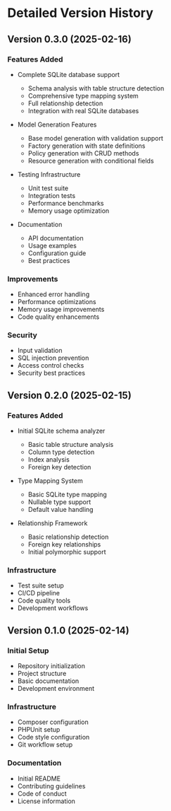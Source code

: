 # Detailed Version History

## Version 0.3.0 (2025-02-16)

### Features Added
- Complete SQLite database support
  * Schema analysis with table structure detection
  * Comprehensive type mapping system
  * Full relationship detection
  * Integration with real SQLite databases

- Model Generation Features
  * Base model generation with validation support
  * Factory generation with state definitions
  * Policy generation with CRUD methods
  * Resource generation with conditional fields

- Testing Infrastructure
  * Unit test suite
  * Integration tests
  * Performance benchmarks
  * Memory usage optimization

- Documentation
  * API documentation
  * Usage examples
  * Configuration guide
  * Best practices

### Improvements
- Enhanced error handling
- Performance optimizations
- Memory usage improvements
- Code quality enhancements

### Security
- Input validation
- SQL injection prevention
- Access control checks
- Security best practices

## Version 0.2.0 (2025-02-15)

### Features Added
- Initial SQLite schema analyzer
  * Basic table structure analysis
  * Column type detection
  * Index analysis
  * Foreign key detection

- Type Mapping System
  * Basic SQLite type mapping
  * Nullable type support
  * Default value handling

- Relationship Framework
  * Basic relationship detection
  * Foreign key relationships
  * Initial polymorphic support

### Infrastructure
- Test suite setup
- CI/CD pipeline
- Code quality tools
- Development workflows

## Version 0.1.0 (2025-02-14)

### Initial Setup
- Repository initialization
- Project structure
- Basic documentation
- Development environment

### Infrastructure
- Composer configuration
- PHPUnit setup
- Code style configuration
- Git workflow setup

### Documentation
- Initial README
- Contributing guidelines
- Code of conduct
- License information
